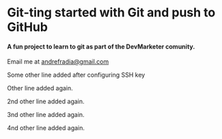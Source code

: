 # Git-ting started with Git and push to GitHub

#### A fun project to learn to git as part of the __DevMarketer__ comunity.

Email me at [andrefradia@gmail.com](Mailto:andrefradia@gmail.com)

Some other line added after configuring SSH key

Other line added again.

2nd other line added again.

3nd other line added again.

4nd other line added again.